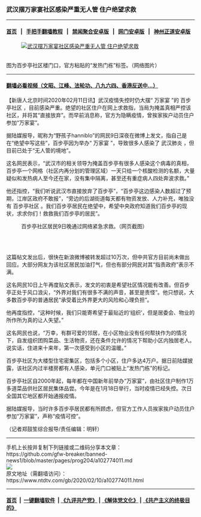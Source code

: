 ### 武汉摆万家宴社区感染严重无人管 住户绝望求救
------------------------

#### [首页](https://github.com/gfw-breaker/banned-news1/blob/master/README.md) &nbsp;&nbsp;|&nbsp;&nbsp; [手把手翻墙教程](https://github.com/gfw-breaker/guides/wiki) &nbsp;&nbsp;|&nbsp;&nbsp; [禁闻聚合安卓版](https://github.com/gfw-breaker/bn-android) &nbsp;&nbsp;|&nbsp;&nbsp; [网门安卓版](https://github.com/oGate2/oGate) &nbsp;&nbsp;|&nbsp;&nbsp; [神州正道安卓版](https://github.com/SzzdOgate/update) 



<div><div class="featured_image">
 <a href="https://i.ntdtv.com/assets/uploads/2020/02/ccd3aff8217616087e35ab50976645c9-600x400.jpg" target="_blank">
  <figure>
   <img alt="武汉摆万家宴社区感染严重无人管 住户绝望求救" src="https://i.ntdtv.com/assets/uploads/2020/02/ccd3aff8217616087e35ab50976645c9-600x400.jpg"/>
  </figure><br/>
 </a>
 <span class="caption">
  图为百步亭社区楼门口，官方粘贴的“发热门栋”标签。（网络图片）
 </span>
</div>
</div><hr/>

#### [翻墙必看视频（文昭、江峰、法轮功、八九六四、香港反送中...）](http://167.172.214.107/home.html)

<div><div class="post_content" itemprop="articleBody">
 <p>
  【新唐人北京时间2020年02月11日讯】武汉疫情失控时仍大摆“
  <ok href="https://www.ntdtv.com/gb/万家宴.htm">
   万家宴
  </ok>
  ”的
  <ok href="https://www.ntdtv.com/gb/百步亭社区.htm">
   百步亭社区
  </ok>
  ，目前感染严重。绝望的社区住户在网上求救指，当局为掩盖真相严控该社区，并将其“直接放弃”。而早前消息称，官方为隐瞒疫情，曾挨家挨户动员住户参加“万家宴”。
 </p>
 <p>
  据陆媒报导，昵称为“野孩子hanniblo”的网民9日深夜在微博上发文，指自己是在“绝望中写这些”，百步亭因为举办“
  <ok href="https://www.ntdtv.com/gb/万家宴.htm">
   万家宴
  </ok>
  ”，导致很多人感染了
  <ok href="https://www.ntdtv.com/gb/武汉肺炎.htm">
   武汉肺炎
  </ok>
  ，但目前已处于“无人管的境地”。
 </p>
 <p>
  这名网民表示，“武汉市的相关领导为掩盖百步亭有很多人感染这个病毒的真相，百步亭一个网格（社区内再分划的管理区域）一天只给一个核酸检测的名额，大量疑似和发热病人至今还在家，没有集中隔离，甚至还有重症病人四处奔波求救。”
 </p>
 <p>
  他还指控，“我们听说武汉市直接放弃了百步亭”，“百步亭这边感染人数超过了预期，江岸区政府不敢报”，“旁边的后湖街道每天都有物资发放、人力补充，唯独没有
  <ok href="https://www.ntdtv.com/gb/百步亭社区.htm">
   百步亭社区
  </ok>
  。我们百步亭居民在绝望中，希望中央政府知道我们百步亭的现状，求求你们！救救我们百步亭的居民”。
 </p>
 <figure class="wp-caption aligncenter" id="attachment_102774013" style="width: 593px">
  <img alt="" class="size-full wp-image-102774013" src="https://i.ntdtv.com/assets/uploads/2020/02/24.jpg">
   <br/><figcaption class="wp-caption-text">
    百步亭社区居民9日晚通过网络紧急求救。（网页截图）
   </figcaption><br/>
  </img>
 </figure><br/>
 <p>
  这篇帖文发出后，很快在新浪微博被转发超过10万次，但中共官方目前尚未做出回应。大部分网友为该社区居民加油打气，但也有部分网民对其“指责政府”表示不满。
 </p>
 <p>
  这名网民10日上午再度贴文表示，发文的初衷是希望社区情况能有改善。但百步亭正处于风口浪尖，“外界对我们有很多不满的声音，甚至是责怪”。他只想说，大多数百步亭的普通居民“承受着比外界更大的风险和心理负担”。
 </p>
 <p>
  他再度指控，“这种时候，我们只能寄希望于最贴近的‘组织’，但是居委会、物业的所作所为真的让人失望。”
 </p>
 <p>
  这名网民也说，“万幸，有群可爱的邻居，在小区物业没有任何帮扶作为的情况下，自发组织团购菜品、生活物资，还在条件允许的情况下帮助小区内独居老人。说实话，住进来十来年，第一次感受到小区的温暖。”
 </p>
 <p>
  百步亭社区为大楼型住宅密集区，包括多个小区，住户多达4万户。据日前陆媒披露，该社区内过半楼房都有人感染，单元门口被贴上“发热门栋”的标记。
 </p>
 <p>
  百步亭社区自2000年起，每年都在中国新年前举办“万家宴”，由社区住户制作1万多道菜品供社区居民集体品尝。今年是在1月18日举行，当时疫情已经失控。次日全国其它地区都开始通报疫情。
 </p>
 <p>
  据陆媒报导，当时许多百步亭居民都有所顾虑，但官方工作人员挨家挨户动员住户参加“万家宴”，声称“疫情可控”。
 </p>
 <p>
  （记者郑鼓笙综合报导/责任编辑：明轩）
 </p>
 <div class="single_ad">
 </div>
</div>
</div>
<hr/>
手机上长按并复制下列链接或二维码分享本文章：<br/>
https://github.com/gfw-breaker/banned-news1/blob/master/pages/prog204/a102774011.md <br/>
<a href='https://github.com/gfw-breaker/banned-news1/blob/master/pages/prog204/a102774011.md'><img src='https://github.com/gfw-breaker/banned-news1/blob/master/pages/prog204/a102774011.md.png'/></a> <br/>
原文地址（需翻墙访问）：https://www.ntdtv.com/gb/2020/02/10/a102774011.html


------------------------
#### [首页](https://github.com/gfw-breaker/banned-news1/blob/master/README.md) &nbsp;|&nbsp; [一键翻墙软件](https://github.com/gfw-breaker/nogfw/blob/master/README.md) &nbsp;| [《九评共产党》](https://github.com/gfw-breaker/9ping.md/blob/master/README.md#九评之一评共产党是什么) | [《解体党文化》](https://github.com/gfw-breaker/jtdwh.md/blob/master/README.md) | [《共产主义的终极目的》](https://github.com/gfw-breaker/gczydzjmd.md/blob/master/README.md)


<img src='http://gfw-breaker.win/banned-news/pages/prog204/a102774011.md' width='0px' height='0px'/>